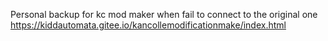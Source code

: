 Personal backup for kc mod maker when fail to connect to the original one
https://kiddautomata.gitee.io/kancollemodificationmake/index.html
